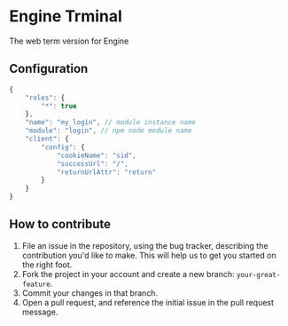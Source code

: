 # Engine Trminal
The web term version for Engine

## Configuration
```js
{
    "roles": {
        "*": true
    },
    "name": "my_login", // module instance name
    "module": "login", // npm node module name
    "client": {
        "config": {
            "cookieName": "sid",
            "successUrl": "/",
            "returnUrlAttr": "return"
        }
    }
}
```

## How to contribute

1. File an issue in the repository, using the bug tracker, describing the
   contribution you'd like to make. This will help us to get you started on the
   right foot.
2. Fork the project in your account and create a new branch:
   `your-great-feature`.
3. Commit your changes in that branch.
4. Open a pull request, and reference the initial issue in the pull request
   message.

